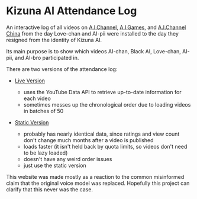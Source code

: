 # Kizuna AI Attendance Log

An interactive log of all videos on [A.I.Channel](https://www.youtube.com/aichannel), [A.I.Games](https://www.youtube.com/aigamesdayo), and [A.I.Channel China](https://www.youtube.com/channel/UCArUdy5xj0i0cTuhPHRVMpw) from the day Love-chan and AI-pii were installed to the day they resigned from the identity of Kizuna AI.

Its main purpose is to show which videos AI-chan, Black AI, Love-chan, AI-pii, and AI-bro participated in.

There are two versions of the attendance log:

* [Live Version](https://krazete.github.io/ailog/live)
  * uses the YouTube Data API to retrieve up-to-date information for each video
  * sometimes messes up the chronological order due to loading videos in batches of 50

* [Static Version](https://krazete.github.io/ailog/live)
  * probably has nearly identical data, since ratings and view count don't change much months after a video is published
  * loads faster (it isn't held back by quota limits, so videos don't need to be lazy loaded)
  * doesn't have any weird order issues
  * just use the static version

This website was made mostly as a reaction to the common misinformed claim that the original voice model was replaced. Hopefully this project can clarify that this never was the case.

